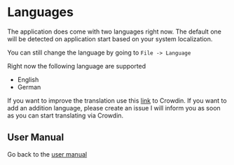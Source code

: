 # Languages

The application does come with two languages right now. The default one will be detected on application start based on your system localization.

You can still change the language by going to `File -> Language`

Right now the following language are supported

- English
- German

If you want to improve the translation use this [link](https://crowdin.com/project/modular-tool-manager) to Crowdin. If you want to add an addition language, please create an issue I will inform you as soon as you can start translating via Crowdin.

## User Manual

Go back to the [user manual][back]

[back]: user-manual.md